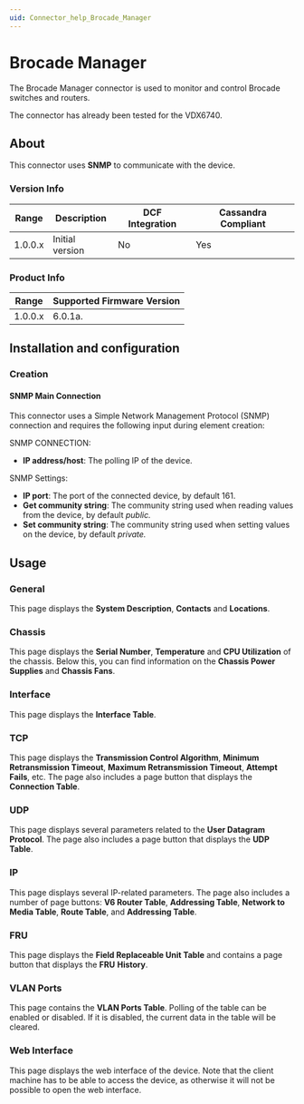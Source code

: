 ```yaml
---
uid: Connector_help_Brocade_Manager
---
```


# Brocade Manager

The Brocade Manager connector is used to monitor and control Brocade switches and routers.

The connector has already been tested for the VDX6740.

## About

This connector uses **SNMP** to communicate with the device.

### Version Info

| Range | Description | DCF Integration | Cassandra Compliant |
|------------------|-----------------|---------------------|-------------------------|
| 1.0.0.x          | Initial version | No                  | Yes                     |

### Product Info

| Range | Supported Firmware Version |
|------------------|-----------------------------|
| 1.0.0.x          | 6.0.1a.                     |

## Installation and configuration

### Creation

#### SNMP Main Connection

This connector uses a Simple Network Management Protocol (SNMP) connection and requires the following input during element creation:

SNMP CONNECTION:

- **IP address/host**: The polling IP of the device.

SNMP Settings:

- **IP port**: The port of the connected device, by default 161.
- **Get community string**: The community string used when reading values from the device, by default *public.*
- **Set community string**: The community string used when setting values on the device, by default *private.*

## Usage

### General

This page displays the **System Description**, **Contacts** and **Locations**.

### Chassis

This page displays the **Serial Number**, **Temperature** and **CPU Utilization** of the chassis. Below this, you can find information on the **Chassis Power Supplies** and **Chassis Fans**.

### Interface

This page displays the **Interface Table**.

### TCP

This page displays the **Transmission Control Algorithm**, **Minimum Retransmission Timeout**, **Maximum Retransmission Timeout**, **Attempt Fails**, etc. The page also includes a page button that displays the **Connection Table**.

### UDP

This page displays several parameters related to the **User Datagram Protocol**. The page also includes a page button that displays the **UDP Table**.

### IP

This page displays several IP-related parameters. The page also includes a number of page buttons: **V6 Router Table**, **Addressing Table**, **Network to Media Table**, **Route Table**, and **Addressing Table**.

### FRU

This page displays the **Field Replaceable Unit Table** and contains a page button that displays the **FRU** **History**.

### VLAN Ports

This page contains the **VLAN Ports Table**. Polling of the table can be enabled or disabled. If it is disabled, the current data in the table will be cleared.

### Web Interface

This page displays the web interface of the device. Note that the client machine has to be able to access the device, as otherwise it will not be possible to open the web interface.
